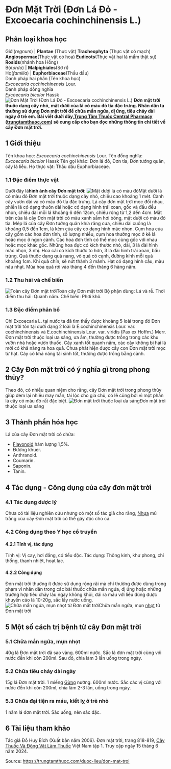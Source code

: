 # Đơn Mặt Trời (Đơn Lá Đỏ - Excoecaria cochinchinensis L.)

Phân loại khoa học  
---  
Giới(_regnum_) |  **Plantae** (Thực vật) **Tracheophyta** (Thực vật có mạch) **Angiospermae**(Thực vật có hoa) **Eudicots**(Thực vật hai lá mầm thật sự) **Rosids**(nhánh hoa Hồng)  
Bộ(_ordo_) | **Malpighiales**(Sơ ri)  
Họ(_familia_) | **Euphorbiaceae**(Thầu dầu)  
Danh pháp hai phần (Tên khoa học)  
_Excoecaria cochinchinensis_ Lour.  
Danh pháp đồng nghĩa  
_Excoecaria bicolor_ Hassk  
![Đơn Mặt Trời \(Đơn Lá Đỏ - Excoecaria cochinchinensis L.\)](https://trungtamthuoc.com/images/others/don-mat-troi-va-cong-dung-2610.jpg)
**Đơn mặt trời thuộc dạng cây nhỏ, mặt dưới của lá có màu đỏ tía đặc trưng. Nhân dân ta thường sử dụng Đơn mặt trời để chữa mẩn ngứa, dị ứng, tiêu chảy dài ngày ở trẻ em. Bài viết dưới đây,[Trung Tâm Thuốc Central Pharmacy](https://trungtamthuoc.com/ "Trung Tâm Thuốc Central Pharmacy") ([trungtamthuoc.com](https://trungtamthuoc.com/ "trungtamthuoc.com")) sẽ cung cấp cho bạn đọc những thông tin chi tiết về cây Đơn mặt trời.**
##  1 Giới thiệu
Tên khoa học: _Excoecaria cochinchinensis_ Lour.
Tên đồng nghĩa: _Excoecaria bicolor_ Hassk
Tên gọi khác: Đơn lá đỏ, Đơn tía, Đơn tướng quân, cây lá liễu.
Họ thực vật: Thầu dầu Euphorbiaceae.
### 1.1 Đặc điểm thực vật
Dưới đây là**hình ảnh cây Đơn mặt trời:**
![Mặt dưới lá có màu đỏ](https://trungtamthuoc.com/images/item/don-mat-troi-va-cong-dung-0.jpg)Mặt dưới lá có màu đỏ
Đơn mặt trời thuộc dạng cây nhỏ, chiều cao khoảng 1 mét.
Cành cây vươn dài và có màu đỏ tía đặc trưng.
Lá cây đơn mặt trời mọc đối nhau, phiến lá có dạng thuôn dài hoặc có dạng hình trái xoan, gốc và đầu đều nhọn, chiều dài mỗi lá khoảng 6 đến 12cm, chiều rộng từ 1,2 đến 4cm.
Mặt trên của lá cây Đơn mặt trời có màu xanh sẫm hơi bóng, mặt dưới có màu đỏ tía. Mép lá của cây Đơn tướng quân khía răng cưa, chiều dài cuống lá khoảng 0,5 đến 1cm, lá kèm của cây có dạng hình mác nhọn.
Cụm hoa của cây gồm các hoa đơn tính, số lượng nhiều, cụm hoa thường mọc ở kẽ lá hoặc mọc ở ngọn cành. Các hoa đơn tính có thể mọc cùng gốc với nhau hoặc mọc khác gốc.
Những hoa đực có kích thước nhỏ, dài, 3 lá đài hình mác nhọn, 3 nhị.
Hoa cái có kích thước to hơn, 3 lá đài hình trái xoan, bầu trứng.
Quả thuộc dạng quả nang, vỏ quả có cạnh, đường kính mỗi quả khoảng 1cm. Khi quả chín, sẽ nứt thành 3 mảnh.
Hạt có dạng hình cầu, màu nâu nhạt.
Mùa hoa quả rơi vào tháng 4 đến tháng 6 hàng năm.
### 1.2 Thu hái và chế biến
![Toàn cây Đơn mặt trời](https://trungtamthuoc.com/images/item/don-mat-troi-va-cong-dung-1.jpg)Toàn cây Đơn mặt trời
Bộ phận dùng: Lá và rễ.
Thời điểm thu hái: Quanh năm.
Chế biến: Phơi khô.
### 1.3 Đặc điểm phân bố
Chi Excoecaria L. tại nước ta đã tìm thấy được khoảng 5 loài trong đó Đơn mặt trời tồn tại dưới dạng 2 loài là E.cochinchinensis Lour. var. cochinchinensis và E.cochinchinensis Lour. var. viridis (Pax ex Hoffm.) Merr.
Đơn mặt trời thuộc loại ưa sáng, ưa ẩm, thường được trồng trong các khu vườn nhà hoặc vườn thuốc.
Cây xanh tốt quanh năm, các cây không bị hái lá mới có khả năng ra hoa quả.
Chưa phát hiện được cây con Đơn mặt trời mọc từ hạt.
Cây có khả năng tái sinh tốt, thường được trồng bằng cành.
##  2 Cây Đơn mặt trời có ý nghĩa gì trong phong thủy?
Theo đó, có nhiều quan niệm cho rằng, cây Đơn mặt trời trong phong thủy giúp đem lại nhiều may mắn, tài lộc cho gia chủ, có lẽ cũng bởi vì một phần lá cây có màu đỏ rất đặc biệt.
![Đơn mặt trời thuộc loại ưa sáng](https://trungtamthuoc.com/images/item/don-mat-troi-va-cong-dung-2.jpg)Đơn mặt trời thuộc loại ưa sáng
##  3 Thành phần hóa học
Lá của cây Đơn mặt trời có chứa:
  * [Flavonoid](https://trungtamthuoc.com/hoat-chat/flavonoid "Flavonoid") hàm lượng 1,5%.
  * Đường khuer.
  * Anthranoid.
  * Coumarin.
  * Saponin.
  * Tanin.


##  4 Tác dụng - Công dụng của cây đơn mặt trời
### 4.1 Tác dụng dược lý
Chưa có tài liệu nghiên cứu nhưng có một số tác giả cho rằng, [Nhựa](https://trungtamthuoc.com/hoat-chat/nhua "Nhựa") mủ trắng của cây Đơn mặt trời có thể gây độc cho cá.
### 4.2 Công dụng theo Y học cổ truyền
#### 4.2.1 Tính vị, tác dụng
Tính vị: Vị cay, hơi đắng, có tiểu độc.
Tác dụng: Thông kinh, khư phong, chỉ thống, thanh nhiệt, hoạt lạc.
#### 4.2.2 Công dụng
Đơn mặt trời thường ít được sử dụng rộng rãi mà chỉ thường được dùng trong phạm vi nhân dân trong các bài thuốc chữa mẩn ngứa, dị ứng hoặc những trường hợp tiêu chảy lâu ngày không khỏi, đái ra máu với liều dùng được khuyến cáo là 10-20g, sắc lấy nước uống.
![Chữa mẩn ngứa, mụn nhọt từ Đơn mặt trời](https://trungtamthuoc.com/images/item/don-mat-troi-va-cong-dung-3.jpg)Chữa mẩn ngứa, mụn [nhọt](https://trungtamthuoc.com/bai-viet/nhot "nhọt") từ Đơn mặt trời
##  5 Một số cách trị bệnh từ cây Đơn mặt trời
### 5.1 Chữa mẩn ngứa, mụn nhọt
40g lá Đơn mặt trời đã sao vàng.
600ml nước.
Sắc lá đơn mặt trời cùng với nước đến khi còn 200ml. Sau đó, chia làm 3 lần uống trong ngày.
### 5.2 Chữa tiêu chảy dài ngày
15g lá Đơn mặt trời.
1 miếng [Gừng](https://trungtamthuoc.com/hoat-chat/gung "Gừng") nướng.
600ml nước.
Sắc các vị cùng với nước đến khi còn 200ml, chia làm 2-3 lần, uống trong ngày.
### 5.3 Chữa đại tiện ra máu, kiết lỵ ở trẻ nhỏ
1 nắm lá đơn mặt trời.
Sắc uống, nên sắc đặc.
##  6 Tài liệu tham khảo
Tác giả Đỗ Huy Bích (Xuất bản năm 2006). Đơn mặt trời, trang 818-819, [Cây Thuốc Và Động Vật Làm Thuốc](https://trungtamthuoc.com/bai-viet/doc-online-va-tai-mien-phi-pdf-sach-cay-thuoc-va-dong-vat-lam-thuoc-o-viet-nam "Cây Thuốc Và Động Vật Làm Thuốc") Việt Nam tập 1. Truy cập ngày 15 tháng 6 năm 2024.


Source: https://trungtamthuoc.com/duoc-lieu/don-mat-troi